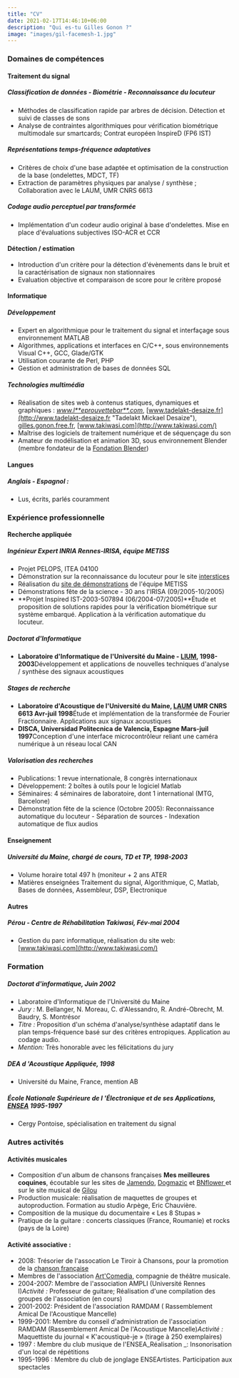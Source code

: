 ```yaml
---
title: "CV"
date: 2021-02-17T14:46:10+06:00
description: "Qui es-tu Gilles Gonon ?"
image: "images/gil-facemesh-1.jpg"
---
```


### Domaines de compétences

#### Traitement du signal

##### Classification de données - Biométrie - Reconnaissance du locuteur

*   Méthodes de classification rapide par arbres de décision. Détection et suivi de classes de sons
*   Analyse de contraintes algorithmiques pour vérification biométrique multimodale sur smartcards; Contrat européen InspireD (FP6 IST)

##### Représentations temps-fréquence adaptatives

*   Critères de choix d'une base adaptée et optimisation de la construction de la base (ondelettes, MDCT, TF)
*   Extraction de paramètres physiques par analyse / synthèse ; Collaboration avec le LAUM, UMR CNRS 6613

##### Codage audio perceptuel par transformée

*   Implémentation d'un codeur audio original à base d'ondelettes. Mise en place d'évaluations subjectives ISO-ACR et CCR

#### Détection / estimation

*   Introduction d'un critère pour la détection d'évènements dans le bruit et la caractérisation de signaux non stationnaires
*   Evaluation objective et comparaison de score pour le critère proposé

#### Informatique

##### Développement

*   Expert en algorithmique pour le traitement du signal et interfaçage sous environnement MATLAB
*   Algorithmes, applications et interfaces en C/C++, sous environnements Visual C++, GCC, Glade/GTK
*   Utilisation courante de Perl, PHP
*   Gestion et administration de bases de données SQL

##### Technologies multimédia

*   Réalisation de sites web à contenus statiques, dynamiques et graphiques : [<cite>www.l**eprouvettebar**.com</cite>](http://www.leprouvettebar.com "Bar l"), [www.tadelakt-desaize.fr](http://www.tadelakt-desaize.fr "Tadelakt Mickael Desaize"),  [gilles.gonon.free.fr](http://gilles.gonon.free.fr/undefined), [www.takiwasi.com](http://www.takiwasi.com/)
*   Maîtrise des logiciels de traitement numérique et de séquençage du son
*   Amateur de modélisation et animation 3D, sous environnement Blender (membre fondateur de la [Fondation Blender](http://www.blender.org/))

#### Langues

##### Anglais - Espagnol :

*   Lus, écrits, parlés couramment
<a name="experience"></a>

### Expérience professionnelle

<div>

#### Recherche appliquée

##### Ingénieur Expert INRIA Rennes-IRISA, équipe METISS

*   Projet PELOPS, ITEA 04100
*   Démonstration sur la reconnaissance du locuteur pour le site [interstices](http://interstices.info/)
*   Réalisation du [site de démonstrations](http://metiss-demo.irisa.fr/) de l'équipe METISS
*   Démonstrations fête de la science - 30 ans l'IRISA (09/2005-10/2005)
*   **Projet Inspired IST-2003-507894 (06/2004-07/2005)**Étude et proposition de solutions rapides pour la vérification biométrique sur système embarqué. Application à la vérification automatique du locuteur.

##### Doctorat d'Informatique

*   **Laboratoire d'Informatique de l'Université du Maine - [LIUM](http://www-lium.univ-lemans.fr/ "LIUM"), 1998-2003**Développement et applications de nouvelles techniques d'analyse / synthèse des signaux acoustiques

##### Stages de recherche

*   **Laboratoire d'Acoustique de l'Université du Maine, [LAUM](http://laum.univ-lemans.fr/ "LAUM") UMR CNRS 6613 Avr-juil 1998**Étude et implémentation de la transformée de Fourier Fractionnaire. Applications aux signaux acoustiques
*   **DISCA, Universidad Politecnica de Valencia, Espagne Mars-juil 1997**Conception d'une interface microcontrôleur reliant une caméra numérique à un réseau local CAN

##### Valorisation des recherches

*   Publications: 1 revue internationale, 8 congrès internationaux
*   Développement: 2 boîtes à outils pour le logiciel Matlab
*   Séminaires: 4 séminaires de laboratoire, dont 1 international (MTG, Barcelone)
*   Démonstration fête de la science (Octobre 2005): Reconnaissance automatique du locuteur - Séparation de sources - Indexation automatique de flux audios

#### Enseignement

##### Université du Maine, chargé de cours, TD et TP, 1998-2003

*   Volume horaire total 497 h (moniteur + 2 ans ATER
*   Matières enseignées Traitement du signal, Algorithmique, C, Matlab, Bases de données, Assembleur, DSP, Electronique

#### Autres

##### Pérou - Centre de Réhabilitation Takiwasi, Fév-mai 2004

*   Gestion du parc informatique, réalisation du site web: [www.takiwasi.com](http://www.takiwasi.com/)
</div>
<a name="formation"></a>

### Formation

<div>

##### Doctorat d'informatique, Juin 2002

*   Laboratoire d'Informatique de l'Université du Maine
*   _Jury :_ M. Bellanger, N. Moreau, C. d'Alessandro, R. André-Obrecht, M. Baudry, S. Montrésor
*   _Titre :_ Proposition d'un schéma d'analyse/synthèse adaptatif dans le plan temps-fréquence basé sur des critères entropiques. Application au codage audio.
*   _Mention:_ Très honorable avec les félicitations du jury

##### DEA d 'Acoustique Appliquée, 1998

*   Université du Maine, France, mention AB

##### École Nationale Supérieure de l 'Électronique et de ses Applications, [ENSEA](http://www.ensea.fr/) 1995-1997

*   Cergy Pontoise, spécialisation en traitement du signal
</div>
<a name="autres"></a>

### Autres activités

<div>

#### Activités musicales

*   Composition d'un album de chansons françaises **Mes meilleures coquines**, écoutable sur les sites de [Jamendo](http://www.jamendo.com/fr/album/4005/), [Dogmazic](http://www.dogmazic.net/static.php?op=musiqueIndex.php&npds=-1&group=Gilou) et [BNflower ](http://bnflower.com/beta/page_perso_flower-488.html)et sur le site musical de [Gilou](http://gil.69.free.fr/ "Site musical de Gilou")
*   Production musicale: réalisation de maquettes de groupes et autoproduction. Formation au studio Arpège, Eric Chauvière.
*   Composition de la musique du documentaire « Les 8 Stupas »
*   Pratique de la guitare : concerts classiques (France, Roumanie) et rocks (pays de la Loire)

#### Activité associative :

*   2008: Trésorier de l'assocation Le Tiroir à Chansons, pour la promotion de la [chanson française](http://www.myspace.com/zeromuda)
*   Membres de l'association [Art'Comedia](http://www.artcomedia.fr/), compagnie de théâtre musicale.
*   2004-2007: Membre de l'association AMPLI (Université Rennes I)_Activité :_ Professeur de guitare; Réalisation d'une compilation des groupes de l'association (en cours)
*   2001-2002: Président de l'association RAMDAM ( Rassemblement Amical De l'Acoustique Mancelle)
*   1999-2001: Membre du conseil d'administration de l'association RAMDAM (Rassemblement Amical De l'Acoustique Mancelle)_Activité :_ Maquettiste du journal « K'acoustiquè-je » (tirage à 250 exemplaires)
*   1997 : Membre du club musique de l'ENSEA_Réalisation _: Insonorisation d'un local de répétitions
*   1995-1996 : Membre du club de jonglage ENSEArtistes. Participation aux spectacles
</div>